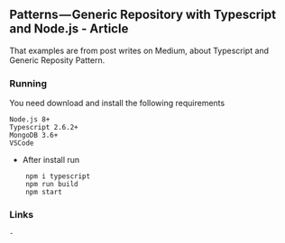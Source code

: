 ## Patterns — Generic Repository with Typescript and Node.js - Article

That examples are from post writes on Medium, about Typescript and Generic Reposity Pattern. 

### Running
You need download and install the following requirements

```
Node.js 8+
Typescript 2.6.2+
MongoDB 3.6+
VSCode
```
- After install run
```
    npm i typescript 
    npm run build 
    npm start
```


### Links
    - 